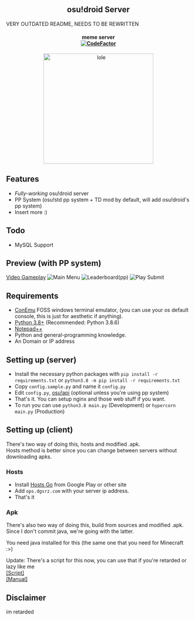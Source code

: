 <h2 align="center">
	osu!droid Server
</h2>

<h>VERY OUTDATED README, NEEDS TO BE REWRITTEN</h>

<h4 align="center">
        meme server <br/>
        <a href="https://www.codefactor.io/repository/github/fireredz/yuzumi"><img src="https://www.codefactor.io/repository/github/fireredz/yuzumi/badge" alt="CodeFactor" /></a>
</h4>

<p align="center">
	<img height=300 src="https://cdn.discordapp.com/attachments/716590826729504788/818733799256621056/yuzumi_yuzuhara.jpg" alt="lole">
</p>



## Features
* _Fully-working_ osu!droid server
* PP System (osu!std pp system + TD mod by default, will add osu!droid's pp system)
* Insert more :)

## Todo
* MySQL Support

## Preview (with PP system)
[Video Gameplay](https://youtu.be/NF9VeNyj_gA)
![Main Menu](https://cdn.discordapp.com/attachments/703552229680087042/818712990916411432/Screenshot_2021-03-09-13-09-54-85.jpg)
![Leaderboard(pp)](https://cdn.discordapp.com/attachments/703552229680087042/818712991201361950/Screenshot_2021-03-09-13-11-09-33.jpg)
![Play Submit](https://cdn.discordapp.com/attachments/703552229680087042/818712991435456522/Screenshot_2021-03-09-13-12-30-75.jpg)

## Requirements
* [ConEmu](https://conemu.github.io/) FOSS windows terminal emulator, (you can use your os default console, this is just for aesthetic if anything).
* [Python 3.8+](https://www.python.org/downloads/release/python-386/) (Recommended: Python 3.8.6)
* [Notepad++](https://notepad-plus-plus.org/downloads/)
* Python and general-programming knowledge.
* An Domain or IP address

## Setting up (server)
* Install the necessary python packages with `pip install -r requirements.txt` or `python3.8 -m pip install -r requirements.txt`
* Copy `config.sample.py` and name it `config.py`
* Edit `config.py`, [osu!api](https://old.ppy.sh/p/api) (optional unless you're using pp system)
* That's it. You can setup nginx and those web stuff if you want.
* To run you can use `python3.8 main.py` (Development) or `hypercorn main.py` (Production)

## Setting up (client)
There's two way of doing this, hosts and modified .apk. <br/>
Hosts method is better since you can change between servers without downloading apks.

### Hosts
* Install [Hosts Go](https://play.google.com/store/apps/details?id=dns.hosts.server.change&hl=en&gl=US) from Google Play or other site
* Add `ops.dgsrz.com` with your server ip address.
* That's it

### Apk
There's also two way of doing this, build from sources and modified .apk.<br/>
Since I don't commit java, we're going with the latter.

You need java installed for this (the same one that you need for Minecraft :>)

Update: There's a script for this now, you can use that if you're retarded or lazy like me <br/>
[[Script]](https://github.com/FireRedz/osudroid-patch) <br/>
[[Manual]](https://github.com/FireRedz/osudroid-patch/blob/master/old.md)



## Disclaimer
im retarded
